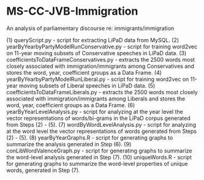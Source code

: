 # MS-CC-JVB-Immigration
An analysis of parliamentary discourse re: immigrants/immigration

(1) queryScript.py - script for extracting LiPaD data from MySQL.
(2) yearByYearbyPartyModelRunConservative.py - script for training word2vec on 11-year moving subsets of Conservative speeches in LiPaD data.
(3) coefficientsToDataFrameConservatives.py - extracts the 2500 words most closely associated with immigration/immigrants among Conservatives and stores the word, year, coefficient groups as a Data Frame.
(4) yearByYearbyPartyModelRunLiberal.py - script for training word2vec on 11-year moving subsets of Liberal speeches in LiPaD data.
(5) coefficientsToDataFrameLiberals.py - extracts the 2500 words most closely associated with immigration/immigrants among Liberals and stores the word, year, coefficient groups as a Data Frame.
(6) yearByYearLevelAnalysis.py - script for analyzing at the year level the vector representations of words/bi-grams in the LiPaD corpus generated from Steps (2) - (5).
(7) wordByWordLevelAnalysis.py - script for analyzing at the word level the vector representations of words generated from Steps (2) - (5).
(8) yearByYearGraphs.R - script for generating graphs to summarize the analysis generated in Step (6).
(9) conLibWordValenceGraph.py - script for generating graphs to summarize the word-level analysis generated in Step (7).
(10) uniqueWords.R - script for generating graphs to summarize the word-level properties of unique words, generated in Step (7).



